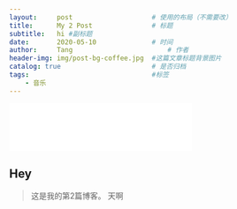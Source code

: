 ```yaml
---
layout:     post   				    # 使用的布局（不需要改）
title:      My 2 Post 				# 标题 
subtitle:   hi #副标题
date:       2020-05-10 				# 时间
author:     Tang 						# 作者
header-img: img/post-bg-coffee.jpg 	#这篇文章标题背景图片
catalog: true 						# 是否归档
tags:								#标签
    - 音乐
---
```



<iframe frameborder="no" border="0" marginwidth="0"
marginheight="0" width=330 height=86
src="//music.163.com/outchain/player?type=2&id=458725076&auto=1&height=66">
</iframe>





## Hey
>这是我的第2篇博客。
天啊
